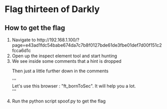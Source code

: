 <h1>Flag thirteen of Darkly</h1>

<h2>How to get the flag</h2>

<ol>

<li> Navigate to http://192.168.1.100/?page=e43ad1fdc54babe674da7c7b8f0127bde61de3fbe01def7d00f151c2fcca6d1c </li>
<li> Open up the inspect element tool and start hunting </li>
<li> We see inside some comments that a hint is dropped </li>

<!--
You must cumming from : "https://www.nsa.gov/" to go to the next step
-->

Then just a little further down in the comments<br/>

'''<br/>
Let's use this browser : "ft_bornToSec". It will help you a lot.<br/>
'''


<li>  Run the python script spoof.py to get the flag </li>


</ol>